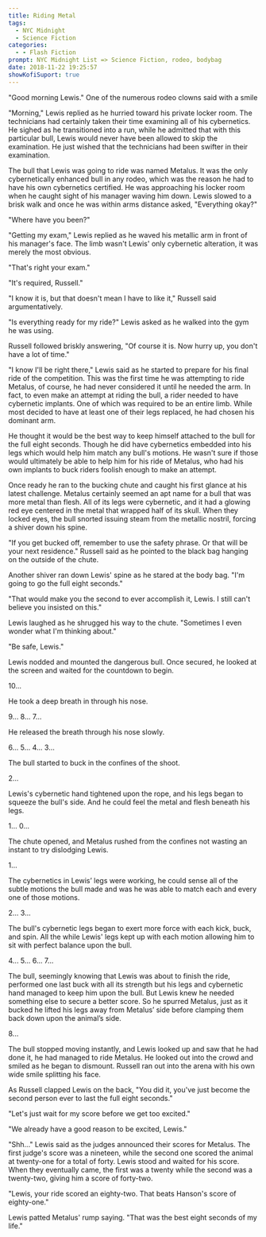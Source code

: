 ```yaml
---
title: Riding Metal
tags:
  - NYC Midnight
  - Science Fiction
categories:
  - - Flash Fiction
prompt: NYC Midnight List => Science Fiction, rodeo, bodybag
date: 2018-11-22 19:25:57
showKofiSuport: true
---
```


"Good morning Lewis."  One of the numerous rodeo clowns said with a smile

"Morning," Lewis replied as he hurried toward his private locker room.  The technicians had certainly taken their time examining all of his cybernetics.  He sighed as he transitioned into a run, while he admitted that with this particular bull, Lewis would never have been allowed to skip the examination.  He just wished that the technicians had been swifter in their examination.

The bull that Lewis was going to ride was named Metalus.  It was the only cybernetically enhanced bull in any rodeo, which was the reason he had to have his own cybernetics certified.  He was approaching his locker room when he caught sight of his manager waving him down.  Lewis slowed to a brisk walk and once he was within arms distance asked, "Everything okay?"

"Where have you been?"

"Getting my exam," Lewis replied as he waved his metallic arm in front of his manager's face.<!-- more -->  The limb wasn't Lewis' only cybernetic alteration, it was merely the most obvious.

"That's right your exam."

"It's required, Russell."

"I know it is, but that doesn't mean I have to like it,"  Russell said argumentatively.

"Is everything ready for my ride?" Lewis asked as he walked into the gym he was using.

Russell followed briskly answering, "Of course it is.  Now hurry up, you don't have a lot of time."

"I know I'll be right there," Lewis said as he started to prepare for his final ride of the competition.  This was the first time he was attempting to ride Metalus, of course, he had never considered it until he needed the arm.  In fact, to even make an attempt at riding the bull, a rider needed to have cybernetic implants.  One of which was required to be an entire limb.  While most decided to have at least one of their legs replaced, he had chosen his dominant arm.

He thought it would be the best way to keep himself attached to the bull for the full eight seconds.  Though he did have cybernetics embedded into his legs which would help him match any bull's motions.  He wasn't sure if those would ultimately be able to help him for his ride of Metalus, who had his own implants to buck riders foolish enough to make an attempt.

Once ready he ran to the bucking chute and caught his first glance at his latest challenge.  Metalus certainly seemed an apt name for a bull that was more metal than flesh.  All of its legs were cybernetic, and it had a glowing red eye centered in the metal that wrapped half of its skull.  When they locked eyes, the bull snorted issuing steam from the metallic nostril, forcing a shiver down his spine.

"If you get bucked off, remember to use the safety phrase.  Or that will be your next residence."  Russell said as he pointed to the black bag hanging on the outside of the chute.

Another shiver ran down Lewis' spine as he stared at the body bag.  "I'm going to go the full eight seconds."

"That would make you the second to ever accomplish it, Lewis.  I still can't believe you insisted on this."

Lewis laughed as he shrugged his way to the chute.  "Sometimes I even wonder what I'm thinking about."

"Be safe, Lewis."

Lewis nodded and mounted the dangerous bull.  Once secured, he looked at the screen and waited for the countdown to begin.

10...

He took a deep breath in through his nose.

9... 8... 7...

He released the breath through his nose slowly.

6... 5... 4... 3...

The bull started to buck in the confines of the shoot.

2...

Lewis's cybernetic hand tightened upon the rope, and his legs began to squeeze the bull's side.  And he could feel the metal and flesh beneath his legs.

1... 0...

The chute opened, and Metalus rushed from the confines not wasting an instant to try dislodging Lewis.

1...

The cybernetics in Lewis’ legs were working, he could sense all of the subtle motions the bull made and was he was able to match each and every one of those motions.

2... 3...

The bull's cybernetic legs began to exert more force with each kick, buck, and spin.  All the while Lewis' legs kept up with each motion allowing him to sit with perfect balance upon the bull.

4... 5... 6... 7...

The bull, seemingly knowing that Lewis was about to finish the ride, performed one last buck with all its strength but his legs and cybernetic hand managed to keep him upon the bull.  But Lewis knew he needed something else to secure a better score.  So he spurred Metalus, just as it bucked he lifted his legs away from Metalus’ side before clamping them back down upon the animal’s side.

8...

The bull stopped moving instantly, and Lewis looked up and saw that he had done it, he had managed to ride Metalus.  He looked out into the crowd and smiled as he began to dismount.  Russell ran out into the arena with his own wide smile splitting his face.

As Russell clapped Lewis on the back, "You did it, you've just become the second person ever to last the full eight seconds."

"Let's just wait for my score before we get too excited."

"We already have a good reason to be excited, Lewis."

"Shh..." Lewis said as the judges announced their scores for Metalus.  The first judge's score was a nineteen, while the second one scored the animal at twenty-one for a total of forty.  Lewis stood and waited for his score.  When they eventually came, the first was a twenty while the second was a twenty-two, giving him a score of forty-two.

"Lewis, your ride scored an eighty-two.  That beats Hanson's score of eighty-one."

Lewis patted Metalus' rump saying.  "That was the best eight seconds of my life."